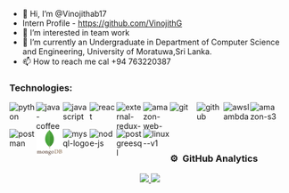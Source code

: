 - 👋 Hi, I’m @Vinojithab17
- Intern Profile - https://github.com/VinojithG
- 👀 I’m interested in team work
- 🌱 I’m currently an Undergraduate in Department of Computer Science and Engineering, University of Moratuwa,Sri Lanka.
- 📫 How to reach me cal  +94 763220387


<!---
Vinojithab17/Vinojithab17 is a ✨ special ✨ repository because its `README.md` (this file) appears on your GitHub profile.
You can click the Preview link to take a look at your changes.
--->

### Technologies:

<img align="left" width="48" height="48" src="https://img.icons8.com/fluency/48/python.png" alt="python"/>
<img  align="left" width="48" height="48" src="https://img.icons8.com/color/48/java-coffee-cup-logo--v1.png" alt="java-coffee-cup-logo--v1"/>

<img  align="left" width="48" height="48" src="https://img.icons8.com/fluency/48/javascript.png" alt="javascript"/>
<img  align="left" width="48" height="48" src="https://img.icons8.com/officel/48/react.png" alt="react"/>
<img  align="left" width="48" height="48" src="https://img.icons8.com/external-tal-revivo-color-tal-revivo/48/external-redux-an-open-source-javascript-library-for-managing-application-state-logo-color-tal-revivo.png" alt="external-redux-an-open-source-javascript-library-for-managing-application-state-logo-color-tal-revivo"/>
<img  align="left" width="48" height="48" src="https://img.icons8.com/color/48/amazon-web-services.png" alt="amazon-web-services"/>
<img align="left" width="48" height="48" src="https://img.icons8.com/color/48/git.png" alt="git"/>
<img  align="left" width="48" height="48" src="https://img.icons8.com/ios-glyphs/48/000000/github.png" alt="github"/>

<img  align="left" width="48" height="48" src="https://img.icons8.com/color/48/awslambda.png" alt="awslambda"/>
<img align="left"  width="48" height="48" src="https://img.icons8.com/color/48/amazon-s3.png" alt="amazon-s3"/>
<img  align="left"  src="https://www.vectorlogo.zone/logos/getpostman/getpostman-icon.svg" alt="postman" width="48" height="48"/>
<img  align="left" src="https://raw.githubusercontent.com/devicons/devicon/master/icons/mongodb/mongodb-original-wordmark.svg" alt="mongodb" width="48" height="48"/>

<img align="left" width="48" height="48" src="https://img.icons8.com/fluency/48/mysql-logo.png" alt="mysql-logo"/>

<img  align="left" width="48" height="48" src="https://img.icons8.com/fluency/48/node-js.png" alt="node-js"/>
<img  align="left"  width="48" height="48" src="https://img.icons8.com/color/48/postgreesql.png" alt="postgreesql"/>
<img align="left"  width="48" height="48" src="https://img.icons8.com/color/48/linux--v1.png" alt="linux--v1"/>


<br/>
<br/>
<br/>
<br/>

### ⚙️ &nbsp;GitHub Analytics

<p align="center">
<a href="https://github.com/Vinojithab17">
  <img height="180em" src="https://github-readme-stats-eight-theta.vercel.app/api?username=Vinojithab17&show_icons=true&theme=algolia&include_all_commits=true&count_private=true"/>
  <img height="180em" src="https://github-readme-stats-eight-theta.vercel.app/api/top-langs/?username=Vinojithab17&layout=compact&langs_count=8&theme=algoliae"/>
</a>
</p>

	
